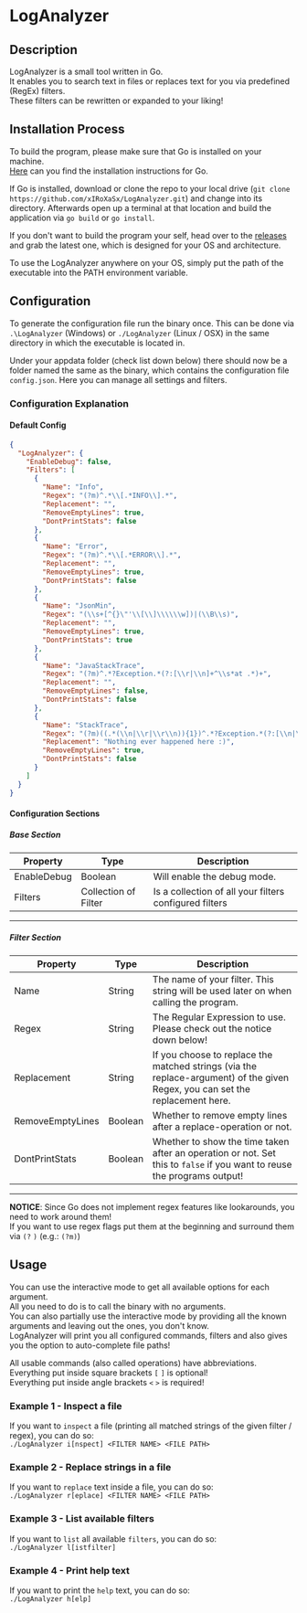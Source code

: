 # LogAnalyzer
## Description
LogAnalyzer is a small tool written in Go.  
It enables you to search text in files or replaces text for you via predefined (RegEx) filters.  
These filters can be rewritten or expanded to your liking!  

## Installation Process
To build the program, please make sure that Go is installed on your machine.  
[Here](https://go.dev/doc/install) can you find the installation instructions for Go.

If Go is installed, download or clone the repo to your local drive (`git clone https://github.com/xIRoXaSx/LogAnalyzer.git`) and change into its directory.
Afterwards open up a terminal at that location and build the application via `go build` or `go install`.

If you don't want to build the program your self, head over to the [releases](https://github.com/xIRoXaSx/LogAnalyzer/releases)
and grab the latest one, which is designed for your OS and architecture.

To use the LogAnalyzer anywhere on your OS, simply put the path of the executable into the PATH environment variable.

## Configuration
To generate the configuration file run the binary once. This can be done via `.\LogAnalyzer` (Windows) or `./LogAnalyzer` (Linux / OSX) in
the same directory in which the executable is located in.  

Under your appdata folder (check list down below) there should now be a folder named the same as the binary, which contains the configuration file
`config.json`. 
Here you can manage all settings and filters.  

### Configuration Explanation
#### Default Config  
```json
{
  "LogAnalyzer": {
    "EnableDebug": false,
    "Filters": [
      {
        "Name": "Info",
        "Regex": "(?m)^.*\\[.*INFO\\].*",
        "Replacement": "",
        "RemoveEmptyLines": true,
        "DontPrintStats": false
      },
      {
        "Name": "Error",
        "Regex": "(?m)^.*\\[.*ERROR\\].*",
        "Replacement": "",
        "RemoveEmptyLines": true,
        "DontPrintStats": false
      },
      {
        "Name": "JsonMin",
        "Regex": "(\\s+[^{}\"'\\[\\]\\\\\\w])|(\\B\\s)",
        "Replacement": "",
        "RemoveEmptyLines": true,
        "DontPrintStats": true
      },
      {
        "Name": "JavaStackTrace",
        "Regex": "(?m)^.*?Exception.*(?:[\\r|\\n]+^\\s*at .*)+",
        "Replacement": "",
        "RemoveEmptyLines": false,
        "DontPrintStats": false
      },
      {
        "Name": "StackTrace",
        "Regex": "(?m)((.*(\\n|\\r|\\r\\n)){1})^.*?Exception.*(?:[\\n|\\r|\\r\\n]+^\\s*at .*)+",
        "Replacement": "Nothing ever happened here :)",
        "RemoveEmptyLines": true,
        "DontPrintStats": false
      }
    ]
  }
}
```

#### Configuration Sections
##### Base Section
| Property    | Type                 | Description                                            |
|-------------|----------------------|--------------------------------------------------------|
| EnableDebug | Boolean              | Will enable the debug mode.                            |
| Filters     | Collection of Filter | Is a collection of all your filters configured filters |

***

##### Filter Section
| Property         | Type    | Description                                                                                                                   |
|------------------|---------|-------------------------------------------------------------------------------------------------------------------------------|
| Name             | String  | The name of your filter. This string will be used later on when calling the program.                                          |
| Regex            | String  | The Regular Expression to use. Please check out the notice down below!                                                        |
| Replacement      | String  | If you choose to replace the matched strings (via the replace-argument) of the given Regex, you can set the replacement here. |
| RemoveEmptyLines | Boolean | Whether to remove empty lines after a replace-operation or not.                                                               |
| DontPrintStats   | Boolean | Whether to show the time taken after an operation or not. Set this to `false` if you want to reuse the programs output!       |

***

**NOTICE**: Since Go does not implement regex features like lookarounds, you need to work around them!  
If you want to use regex flags put them at the beginning and surround them via `(?` `)` (e.g.: `(?m)`)

## Usage
You can use the interactive mode to get all available options for each argument.  
All you need to do is to call the binary with no arguments.  
You can also partially use the interactive mode by providing all the known arguments and leaving out the ones, you don't know.  
LogAnalyzer will print you all configured commands, filters and also gives you the option to auto-complete file paths!  

All usable commands (also called operations) have abbreviations.  
Everything put inside square brackets `[` `]` is optional!  
Everything put inside angle brackets `<` `>` is required!

### Example 1 - Inspect a file
If you want to `inspect` a file (printing all matched strings of the given filter / regex), you can do so:  
`./LogAnalyzer i[nspect] <FILTER NAME> <FILE PATH>`

### Example 2 - Replace strings in a file
If you want to `replace` text inside a file, you can do so:  
`./LogAnalyzer r[eplace] <FILTER NAME> <FILE PATH>`

### Example 3 - List available filters
If you want to `list` all available `filters`, you can do so:  
`./LogAnalyzer l[istfilter]`

### Example 4 - Print help text
If you want to print the `help` text, you can do so:  
`./LogAnalyzer h[elp]`